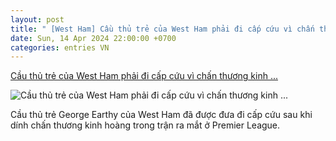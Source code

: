 ```yaml
---
layout: post
title: " [West Ham] Cầu thủ trẻ của West Ham phải đi cấp cứu vì chấn thương kinh ..."
date: Sun, 14 Apr 2024 22:00:00 +0700
categories: entries VN
---
```

[Cầu thủ trẻ của West Ham phải đi cấp cứu vì chấn thương kinh ...](https://www.goal.com/vn/list/cau-thu-tre-cua-west-ham-phai-di-cap-cuu-vi-chan-thuong-kinh-hoang-ngay-trong-tran-ra-mat/bltcbd111cb844a930f)

![Cầu thủ trẻ của West Ham phải đi cấp cứu vì chấn thương kinh ...](https://assets.goal.com/images/v3/blt8f74d6f8fa2dc2bb/GOAL_-_Blank_WEB_-_Facebook_-_2024-04-14T171336.312.png)

Cầu thủ trẻ George Earthy của West Ham đã được đưa đi cấp cứu sau khi dính chấn thương kinh hoàng trong trận ra mắt ở Premier League.

